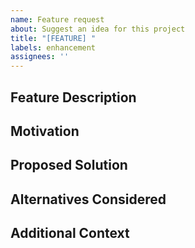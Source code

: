 ```yaml
---
name: Feature request
about: Suggest an idea for this project
title: "[FEATURE] "
labels: enhancement
assignees: ''
---
```


## Feature Description
<!-- A clear and concise description of what you want to happen -->

## Motivation
<!-- Why is this feature needed? What problem does it solve? -->

## Proposed Solution
<!-- If you have a specific implementation in mind, describe it here -->

## Alternatives Considered
<!-- A clear and concise description of any alternative solutions or features you've considered -->

## Additional Context
<!-- Add any other context or screenshots about the feature request here -->
